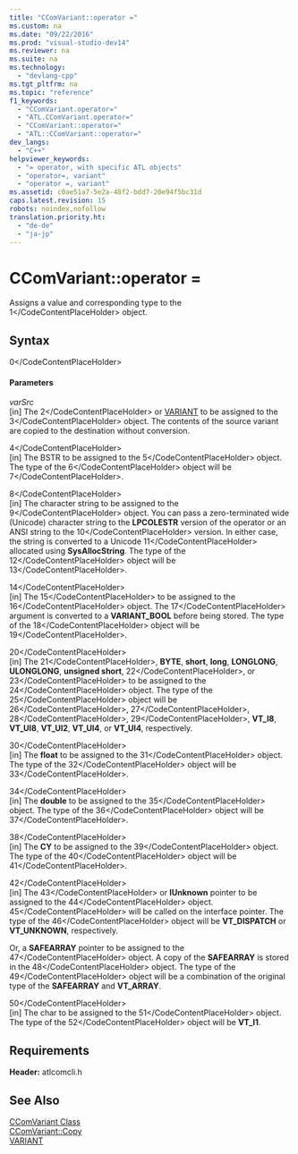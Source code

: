 ```yaml
---
title: "CComVariant::operator ="
ms.custom: na
ms.date: "09/22/2016"
ms.prod: "visual-studio-dev14"
ms.reviewer: na
ms.suite: na
ms.technology: 
  - "devlang-cpp"
ms.tgt_pltfrm: na
ms.topic: "reference"
f1_keywords: 
  - "CComVariant.operator="
  - "ATL.CComVariant.operator="
  - "CComVariant::operator="
  - "ATL::CComVariant::operator="
dev_langs: 
  - "C++"
helpviewer_keywords: 
  - "= operator, with specific ATL objects"
  - "operator=, variant"
  - "operator =, variant"
ms.assetid: c0ae51a7-5e2a-48f2-bdd7-20e94f5bc31d
caps.latest.revision: 15
robots: noindex,nofollow
translation.priority.ht: 
  - "de-de"
  - "ja-jp"
---
```

# CComVariant::operator =
Assigns a value and corresponding type to the <CodeContentPlaceHolder>1\</CodeContentPlaceHolder> object.  
  
## Syntax  
  
<CodeContentPlaceHolder>0\</CodeContentPlaceHolder>  
#### Parameters  
 *varSrc*  
 [in] The <CodeContentPlaceHolder>2\</CodeContentPlaceHolder> or [VARIANT](assetId:///e305240e-9e11-4006-98cc-26f4932d2118) to be assigned to the <CodeContentPlaceHolder>3\</CodeContentPlaceHolder> object. The contents of the source variant are copied to the destination without conversion.  
  
 <CodeContentPlaceHolder>4\</CodeContentPlaceHolder>  
 [in] The BSTR to be assigned to the <CodeContentPlaceHolder>5\</CodeContentPlaceHolder> object. The type of the <CodeContentPlaceHolder>6\</CodeContentPlaceHolder> object will be <CodeContentPlaceHolder>7\</CodeContentPlaceHolder>.  
  
 <CodeContentPlaceHolder>8\</CodeContentPlaceHolder>  
 [in] The character string to be assigned to the <CodeContentPlaceHolder>9\</CodeContentPlaceHolder> object. You can pass a zero-terminated wide (Unicode) character string to the **LPCOLESTR** version of the operator or an ANSI string to the <CodeContentPlaceHolder>10\</CodeContentPlaceHolder> version. In either case, the string is converted to a Unicode <CodeContentPlaceHolder>11\</CodeContentPlaceHolder> allocated using **SysAllocString**. The type of the <CodeContentPlaceHolder>12\</CodeContentPlaceHolder> object will be <CodeContentPlaceHolder>13\</CodeContentPlaceHolder>.  
  
 <CodeContentPlaceHolder>14\</CodeContentPlaceHolder>  
 [in] The <CodeContentPlaceHolder>15\</CodeContentPlaceHolder> to be assigned to the <CodeContentPlaceHolder>16\</CodeContentPlaceHolder> object. The <CodeContentPlaceHolder>17\</CodeContentPlaceHolder> argument is converted to a **VARIANT_BOOL** before being stored. The type of the <CodeContentPlaceHolder>18\</CodeContentPlaceHolder> object will be <CodeContentPlaceHolder>19\</CodeContentPlaceHolder>.  
  
 <CodeContentPlaceHolder>20\</CodeContentPlaceHolder>  
 [in] The <CodeContentPlaceHolder>21\</CodeContentPlaceHolder>, **BYTE**, **short**, **long**, **LONGLONG**, **ULONGLONG**, **unsigned short**, <CodeContentPlaceHolder>22\</CodeContentPlaceHolder>, or <CodeContentPlaceHolder>23\</CodeContentPlaceHolder> to be assigned to the <CodeContentPlaceHolder>24\</CodeContentPlaceHolder> object. The type of the <CodeContentPlaceHolder>25\</CodeContentPlaceHolder> object will be <CodeContentPlaceHolder>26\</CodeContentPlaceHolder>, <CodeContentPlaceHolder>27\</CodeContentPlaceHolder>, <CodeContentPlaceHolder>28\</CodeContentPlaceHolder>, <CodeContentPlaceHolder>29\</CodeContentPlaceHolder>, **VT_I8**, **VT_UI8**, **VT_UI2**, **VT_UI4**, or **VT_UI4**, respectively.  
  
 <CodeContentPlaceHolder>30\</CodeContentPlaceHolder>  
 [in] The **float** to be assigned to the <CodeContentPlaceHolder>31\</CodeContentPlaceHolder> object. The type of the <CodeContentPlaceHolder>32\</CodeContentPlaceHolder> object will be <CodeContentPlaceHolder>33\</CodeContentPlaceHolder>.  
  
 <CodeContentPlaceHolder>34\</CodeContentPlaceHolder>  
 [in] The **double** to be assigned to the <CodeContentPlaceHolder>35\</CodeContentPlaceHolder> object. The type of the <CodeContentPlaceHolder>36\</CodeContentPlaceHolder> object will be <CodeContentPlaceHolder>37\</CodeContentPlaceHolder>.  
  
 <CodeContentPlaceHolder>38\</CodeContentPlaceHolder>  
 [in] The **CY** to be assigned to the <CodeContentPlaceHolder>39\</CodeContentPlaceHolder> object. The type of the <CodeContentPlaceHolder>40\</CodeContentPlaceHolder> object will be <CodeContentPlaceHolder>41\</CodeContentPlaceHolder>.  
  
 <CodeContentPlaceHolder>42\</CodeContentPlaceHolder>  
 [in] The <CodeContentPlaceHolder>43\</CodeContentPlaceHolder> or **IUnknown** pointer to be assigned to the <CodeContentPlaceHolder>44\</CodeContentPlaceHolder> object. <CodeContentPlaceHolder>45\</CodeContentPlaceHolder> will be called on the interface pointer. The type of the <CodeContentPlaceHolder>46\</CodeContentPlaceHolder> object will be **VT_DISPATCH** or **VT_UNKNOWN**, respectively.  
  
 Or, a **SAFEARRAY** pointer to be assigned to the <CodeContentPlaceHolder>47\</CodeContentPlaceHolder> object. A copy of the **SAFEARRAY** is stored in the <CodeContentPlaceHolder>48\</CodeContentPlaceHolder> object. The type of the <CodeContentPlaceHolder>49\</CodeContentPlaceHolder> object will be a combination of the original type of the **SAFEARRAY** and **VT_ARRAY**.  
  
 <CodeContentPlaceHolder>50\</CodeContentPlaceHolder>  
 [in] The char to be assigned to the <CodeContentPlaceHolder>51\</CodeContentPlaceHolder> object. The type of the <CodeContentPlaceHolder>52\</CodeContentPlaceHolder> object will be **VT_I1**.  
  
## Requirements  
 **Header:** atlcomcli.h  
  
## See Also  
 [CComVariant Class](../vs140/ccomvariant-class.md)   
 [CComVariant::Copy](../vs140/ccomvariant--copy.md)   
 [VARIANT](assetId:///e305240e-9e11-4006-98cc-26f4932d2118)